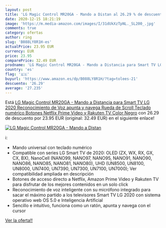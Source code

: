 ```yaml
---
layout: post
title: 'LG Magic Control MR20GA - Mando a Distan al 26.29 % de descuento'
date: 2020-12-15 18:21:19
image: 'https://m.media-amazon.com/images/I/31dUkXzTpNL._SL200_.jpg'
comments: true
category: ofertas
author: ring
slug: 'B088LY8R1H-es'
actualPrice: 23.95 EUR
currency: EUR
price: 23.95
comparePrice: 32.49 EUR
prodname: 'LG Magic Control MR20GA - Mando a Distancia para Smart TV LG 2020  Reconocimiento de Voz  apunta y navega  Rueda de Scroll  Teclado numérico  Botones Netflix  Prime Video y Rakuten TV  Color Negro'
country: 'es'
flag: '🇪🇸'
buyurl: 'https://www.amazon.es/dp/B088LY8R1H/?tag=tolees-21'
descuento: '26.29'
average: '27.235'
---
```


Está [LG Magic Control MR20GA - Mando a Distancia para Smart TV LG 2020  Reconocimiento de Voz  apunta y navega  Rueda de Scroll  Teclado numérico  Botones Netflix  Prime Video y Rakuten TV  Color Negro](https://www.amazon.es/dp/B088LY8R1H/?tag=tolees-21) con 26.29 de descuento por 23.95 EUR (original: 32.49 EUR) en el siguiente enlace!

[![LG Magic Control MR20GA - Mando a Distan](https://m.media-amazon.com/images/I/31dUkXzTpNL._SL200_.jpg)](https://www.amazon.es/dp/B088LY8R1H/?tag=tolees-21)

ℹ️:

- Mando universal con teclado numérico
- Compatible con series LG Smart TV de 2020: OLED (ZX, WX, RX, GX, CX, BX), NanoCell (NANO99, NANO97, NANO95, NANO91, NANO90, NANO86, NANO85, NANO81, NANO80), UHD (UN8500, UN8100, UN8000, UN7400, UN7390, UN7300, UN7100, UN7000); Ver compatibilidad ampliada en descripción
- Botones de acceso directo a Netflix, Amazon Prime Video y Rakuten TV para disfrutar de los mejores contenidos en un solo click
- Reconocimiento de voz inteligente con su micrófono integrado para sacar el máximo partido a los televisores Smart TV LG 2020 con sistema operativo web OS 5.0 e Inteligencia Artificial
- Sencillo e intuitivo, funciona como un ratón, apunta y navega con el cursor

[Ver la oferta!!](https://www.amazon.es/dp/B088LY8R1H/?tag=tolees-21)
